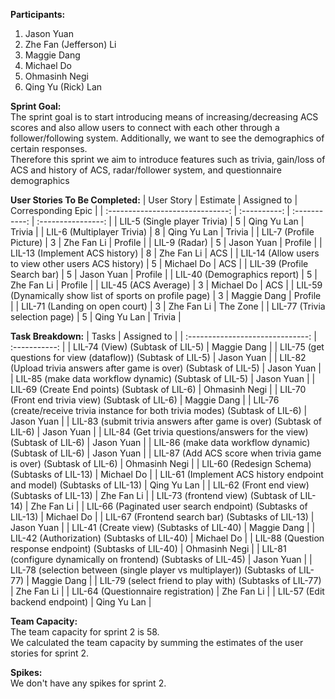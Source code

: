 <b>Participants:</b>
1. Jason Yuan
2. Zhe Fan (Jefferson) Li
3. Maggie Dang
4. Michael Do
5. Ohmasinh Negi
6. Qing Yu (Rick) Lan

<b>Sprint Goal:</b><br>
The sprint goal is to start introducing means of increasing/decreasing ACS scores and also allow users to connect with each other through a follower/following system. Additionally, we want to see the demographics of certain responses.<br>
Therefore this sprint we aim to introduce features such as trivia, gain/loss of ACS and history of ACS, radar/follower system, and questionnaire demographics<br>
 
<b>User Stories To Be Completed:</b>
| User Story                                                   | Estimate     | Assigned to   | Corresponding Epic |
| :------------------------------:                             | :----------: | :-----------: | :----------------: |
| LIL-5 (Single player Trivia)                                 | 5            | Qing Yu Lan   | Trivia             |
| LIL-6 (Multiplayer Trivia)                                   | 8            | Qing Yu Lan   | Trivia             |
| LIL-7 (Profile Picture)                                      | 3            | Zhe Fan Li    | Profile            |
| LIL-9 (Radar)                                                | 5            | Jason Yuan    | Profile            |
| LIL-13 (Implement ACS history)                               | 8            | Zhe Fan Li    | ACS                |
| LIL-14 (Allow users to view other users ACS history)         | 5            | Michael Do    | ACS                |
| LIL-39 (Profile Search bar)                                  | 5            | Jason Yuan    | Profile            |
| LIL-40 (Demographics report)                                 | 5            | Zhe Fan Li    | Profile            |
| LIL-45 (ACS Average)                                         | 3            | Michael Do    | ACS                |
| LIL-59 (Dynamically show list of sports on profile page)     | 3            | Maggie Dang   | Profile            |
| LIL-71 (Landing on open court)                               | 3            | Zhe Fan Li    | The Zone           |
| LIL-77 (Trivia selection page)                               | 5            | Qing Yu Lan   | Trivia             |

<b>Task Breakdown:</b>
| Tasks                                                                                 | Assigned to   |
| :------------------------------:                                                      | :-----------: |
| LIL-74 (View) (Subtask of LIL-5)                                                      | Maggie Dang   | 
| LIL-75 (get questions for view (dataflow)) (Subtask of LIL-5)                         | Jason Yuan    |
| LIL-82 (Upload trivia answers after game is over) (Subtask of LIL-5)                  | Jason Yuan    |
| LIL-85 (make data workflow dynamic) (Subtask of LIL-5)                                | Jason Yuan    |
| LIL-69 (Create End points) (Subtask of LIL-6)                                         | Ohmasinh Negi | 
| LIL-70 (Front end trivia view) (Subtask of LIL-6)                                     | Maggie Dang   | 
| LIL-76 (create/receive trivia instance for both trivia modes) (Subtask of LIL-6)      | Jason Yuan    | 
| LIL-83 (submit trivia answers after game is over) (Subtask of LIL-6)                  | Jason Yuan    | 
| LIL-84 (Get trivia questions/answers for the view) (Subtask of LIL-6)                 | Jason Yuan    |
| LIL-86 (make data workflow dynamic) (Subtask of LIL-6)                                | Jason Yuan    |
| LIL-87 (Add ACS score when trivia game is over) (Subtask of LIL-6)                    | Ohmasinh Negi | 
| LIL-60 (Redesign Schema) (Subtasks of LIL-13)                                         | Michael Do    |
| LIL-61 (Implement ACS history endpoint and model) (Subtasks of LIL-13)                | Qing Yu Lan   | 
| LIL-62 (Front end view) (Subtasks of LIL-13)                                          | Zhe Fan Li    |
| LIL-73 (frontend view) (Subtask of LIL-14)                                            | Zhe Fan Li    |
| LIL-66 (Paginated user search endpoint) (Subtasks of LIL-13)                          | Michael Do    |
| LIL-67 (Frontend search bar) (Subtasks of LIL-13)                                     | Jason Yuan    |
| LIL-41 (Create view) (Subtasks of LIL-40)                                             | Maggie Dang   | 
| LIL-42 (Authorization) (Subtasks of LIL-40)                                           | Michael Do    |
| LIL-88 (Question response endpoint) (Subtasks of LIL-40)                              | Ohmasinh Negi |
| LIL-81 (configure dynamically on frontend) (Subtasks of LIL-45)                       | Jason Yuan    | 
| LIL-78 (selection between (single player vs multiplayer)) (Subtasks of LIL-77)        | Maggie Dang   | 
| LIL-79 (select friend to play with) (Subtasks of LIL-77)                              | Zhe Fan Li    |
| LIL-64 (Questionnaire registration)                                                   | Zhe Fan Li    |
| LIL-57 (Edit backend endpoint)                                                        | Qing Yu Lan   |

<b>Team Capacity:</b><br>
The team capacity for sprint 2 is 58.<br>
We calculated the team capacity by summing the estimates of the user stories for sprint 2.

<b>Spikes:</b><br>
We don't have any spikes for sprint 2.
